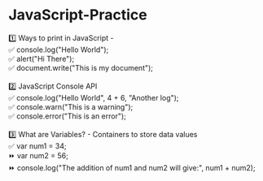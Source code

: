 # JavaScript-Practice

1️⃣ Ways to print in JavaScript - <br>
✅ console.log("Hello World"); <br>
✅ alert("Hi There"); <br>
✅ document.write("This is my document"); <br>
<br>
2️⃣ JavaScript Console API <br>
✅ console.log("Hello World", 4 + 6, "Another log"); <br>
✅ console.warn("This is a warning"); <br>
✅ console.error("This is an error"); <br>
<br>
3️⃣ What are Variables? - Containers to store data values <br>
✅ var num1 = 34; <br>
⏩ var num2 = 56; <br>
⏩ console.log("The addition of num1 and num2 will give:", num1 + num2); <br>
